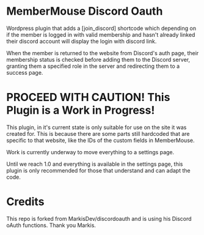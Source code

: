 # MemberMouse Discord Oauth
Wordpress plugin that adds a [join_discord] shortcode which depending on if the member is logged in with valid membership and hasn't already linked their discord account will display the login with discord link.

When the member is returned to the website from Discord's auth page, their membership status is checked before adding them to the Discord server, granting them a specified role in the server and redirecting them to a success page.

# PROCEED WITH CAUTION! This Plugin is a Work in Progress!

This plugin, in it's current state is only suitable for use on the site it was created for. This is because there are some parts still hardcoded that are specific to that website, like the IDs of the custom fields in MemberMouse.

Work is currently underway to move everything to a settings page.

Until we reach 1.0 and everything is available in the settings page, this plugin is only recommended for those that understand and can adapt the code.

# Credits
This repo is forked from MarkisDev/discordoauth and is using his Discord oAuth functions. Thank you Markis.
